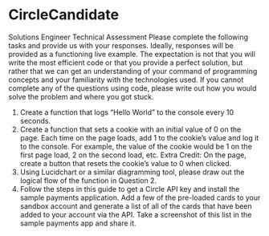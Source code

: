 # CircleCandidate

Solutions Engineer Technical Assessment
Please complete the following tasks and provide us with your responses. Ideally, responses will be provided as a functioning live example. The expectation is not that you will write the most efficient code or that you provide a perfect solution, but rather that we can get an understanding of your command of programming concepts and your familiarity with the technologies used. If you cannot complete any of the questions using code, please write out how you would solve the problem and where you got stuck.


1. Create a function that logs “Hello World” to the console every 10 seconds. 
3. Create a function that sets a cookie with an initial value of 0 on the page. Each time on
the page loads, add 1 to the cookie’s value and log it to the console. For example, the value of the cookie would be 1 on the first page load, 2 on the second load, etc. Extra Credit: On the page, create a button that resets the cookie’s value to 0 when clicked.
3. Using Lucidchart or a similar diagramming tool, please draw out the logical flow of the function in Question 2.
4. Follow the steps in ​this guide​ to get a Circle API key and install the sample payments application. Add a few of the pre-loaded cards to your sandbox account and generate a list of all of the cards that have been added to your account via the API. Take a screenshot of this list in the sample payments app and share it.
